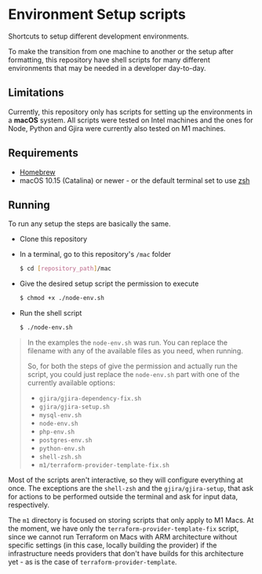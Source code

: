 # Environment Setup scripts

Shortcuts to setup different development environments.

To make the transition from one machine to another or the setup after formatting, this repository have shell scripts for many different environments that may be needed in a developer day-to-day.

## Limitations

Currently, this repository only has scripts for setting up the environments in a **macOS** system. All scripts were tested on Intel machines and the ones for Node, Python and Gjira were currently also tested on M1 machines.

## Requirements

- [Homebrew](https://brew.sh/)
- macOS 10.15 (Catalina) or newer - or the default terminal set to use [zsh](https://www.zsh.org/)

## Running

To run any setup the steps are basically the same.

- Clone this repository
- In a terminal, go to this repository's `/mac` folder

  ```sh
  $ cd [repository_path]/mac
  ```

- Give the desired setup script the permission to execute

  ```sh
  $ chmod +x ./node-env.sh
  ```

- Run the shell script
  ```sh
  $ ./node-env.sh
  ```

> In the examples the `node-env.sh` was run. You can replace the filename with any of the available files as you need, when running.
>
> So, for both the steps of give the permission and actually run the script, you could just replace the `node-env.sh` part with one of the currently available options:
>
> - `gjira/gjira-dependency-fix.sh`
> - `gjira/gjira-setup.sh`
> - `mysql-env.sh`
> - `node-env.sh`
> - `php-env.sh`
> - `postgres-env.sh`
> - `python-env.sh`
> - `shell-zsh.sh`
> - `m1/terraform-provider-template-fix.sh`

Most of the scripts aren't interactive, so they will configure everything at once. The exceptions are the `shell-zsh` and the `gjira/gjira-setup`, that ask for actions to be performed outside the terminal and ask for input data, respectively.

The `m1` directory is focused on storing scripts that only apply to M1 Macs. At the moment, we have only the `terraform-provider-template-fix` script, since we cannot run Terraform on Macs with ARM architecture without specific settings (in this case, locally building the provider) if the infrastructure needs providers that don't have builds for this architecture yet - as is the case of `terraform-provider-template`.

